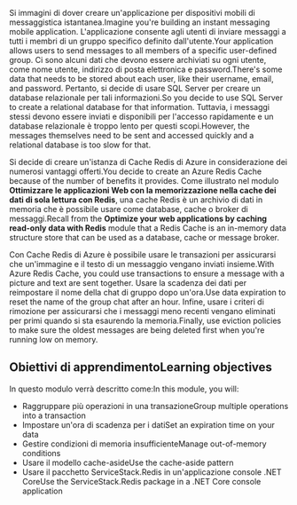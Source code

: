 <span data-ttu-id="bec81-101">Si immagini di dover creare un'applicazione per dispositivi mobili di messaggistica istantanea.</span><span class="sxs-lookup"><span data-stu-id="bec81-101">Imagine you're building an instant messaging mobile application.</span></span> <span data-ttu-id="bec81-102">L'applicazione consente agli utenti di inviare messaggi a tutti i membri di un gruppo specifico definito dall'utente.</span><span class="sxs-lookup"><span data-stu-id="bec81-102">Your application allows users to send messages to all members of a specific user-defined group.</span></span> <span data-ttu-id="bec81-103">Ci sono alcuni dati che devono essere archiviati su ogni utente, come nome utente, indirizzo di posta elettronica e password.</span><span class="sxs-lookup"><span data-stu-id="bec81-103">There's some data that needs to be stored about each user, like their username, email, and password.</span></span> <span data-ttu-id="bec81-104">Pertanto, si decide di usare SQL Server per creare un database relazionale per tali informazioni.</span><span class="sxs-lookup"><span data-stu-id="bec81-104">So you decide to use SQL Server to create a relational database for that information.</span></span> <span data-ttu-id="bec81-105">Tuttavia, i messaggi stessi devono essere inviati e disponibili per l'accesso rapidamente e un database relazionale è troppo lento per questi scopi.</span><span class="sxs-lookup"><span data-stu-id="bec81-105">However, the messages themselves need to be sent and accessed quickly and a relational database is too slow for that.</span></span>

<span data-ttu-id="bec81-106">Si decide di creare un'istanza di Cache Redis di Azure in considerazione dei numerosi vantaggi offerti.</span><span class="sxs-lookup"><span data-stu-id="bec81-106">You decide to create an Azure Redis Cache because of the number of benefits it provides.</span></span> <span data-ttu-id="bec81-107">Come illustrato nel modulo **Ottimizzare le applicazioni Web con la memorizzazione nella cache dei dati di sola lettura con Redis**, una cache Redis è un archivio di dati in memoria che è possibile usare come database, cache o broker di messaggi.</span><span class="sxs-lookup"><span data-stu-id="bec81-107">Recall from the **Optimize your web applications by caching read-only data with Redis** module that a Redis Cache is an in-memory data structure store that can be used as a database, cache or message broker.</span></span>

<span data-ttu-id="bec81-108">Con Cache Redis di Azure è possibile usare le transazioni per assicurarsi che un'immagine e il testo di un messaggio vengano inviati insieme.</span><span class="sxs-lookup"><span data-stu-id="bec81-108">With Azure Redis Cache, you could use transactions to ensure a message with a picture and text are sent together.</span></span> <span data-ttu-id="bec81-109">Usare la scadenza dei dati per reimpostare il nome della chat di gruppo dopo un'ora.</span><span class="sxs-lookup"><span data-stu-id="bec81-109">Use data expiration to reset the name of the group chat after an hour.</span></span> <span data-ttu-id="bec81-110">Infine, usare i criteri di rimozione per assicurarsi che i messaggi meno recenti vengano eliminati per primi quando si sta esaurendo la memoria.</span><span class="sxs-lookup"><span data-stu-id="bec81-110">Finally, use eviction policies to make sure the oldest messages are being deleted first when you're running low on memory.</span></span>

## <a name="learning-objectives"></a><span data-ttu-id="bec81-111">Obiettivi di apprendimento</span><span class="sxs-lookup"><span data-stu-id="bec81-111">Learning objectives</span></span>

<span data-ttu-id="bec81-112">In questo modulo verrà descritto come:</span><span class="sxs-lookup"><span data-stu-id="bec81-112">In this module, you will:</span></span>

- <span data-ttu-id="bec81-113">Raggruppare più operazioni in una transazione</span><span class="sxs-lookup"><span data-stu-id="bec81-113">Group multiple operations into a transaction</span></span>
- <span data-ttu-id="bec81-114">Impostare un'ora di scadenza per i dati</span><span class="sxs-lookup"><span data-stu-id="bec81-114">Set an expiration time on your data</span></span>
- <span data-ttu-id="bec81-115">Gestire condizioni di memoria insufficiente</span><span class="sxs-lookup"><span data-stu-id="bec81-115">Manage out-of-memory conditions</span></span>
- <span data-ttu-id="bec81-116">Usare il modello cache-aside</span><span class="sxs-lookup"><span data-stu-id="bec81-116">Use the cache-aside pattern</span></span>
- <span data-ttu-id="bec81-117">Usare il pacchetto ServiceStack.Redis in un'applicazione console .NET Core</span><span class="sxs-lookup"><span data-stu-id="bec81-117">Use the ServiceStack.Redis package in a .NET Core console application</span></span>